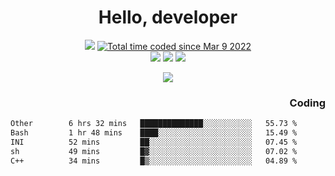 # <div align='center' >Hello, developer</div>

<div align='center'>
  <a ><img src="https://img.shields.io/badge/dynamic/json?url=https%3A%2F%2Fapi.swo.moe%2Fstats%2Fgithub%2FFree-Aaron-Li&query=count&color=181717&label=GitHub&labelColor=282c34&logo=github&suffix=+follows&cacheSeconds=3600"></a>
  <a href="https://wakatime.com/@fe40087f-8eae-48dc-9950-ad0633db1591"><img src="https://wakatime.com/badge/user/fe40087f-8eae-48dc-9950-ad0633db1591.svg" alt="Total time coded since Mar 9 2022" /></a>
</div>
<div align='center'>
  <a><img src="https://img.shields.io/badge/C%2FC%2B%2B%20-%20%2375664D"></a> 
  <a><img src="https://img.shields.io/badge/Kotlin%20-%20%2375664D"></a> 
  <a><img src="https://img.shields.io/badge/Shell-75664D"></a> 
</div>

<p align="center">
  <img src="https://readme-typing-svg.demolab.com/?lines=你好!+开发者;Hello!+ developer&font=Fira%20Code&center=true&width=380&height=50&duration=4000&pause=1000">
</p>


<div align='right'>
  <h3>Coding</h3>
</div>

<!--START_SECTION:waka-->

```txt
Other        6 hrs 32 mins   ██████████████░░░░░░░░░░░   55.73 %
Bash         1 hr 48 mins    ████░░░░░░░░░░░░░░░░░░░░░   15.49 %
INI          52 mins         ██░░░░░░░░░░░░░░░░░░░░░░░   07.45 %
sh           49 mins         █▓░░░░░░░░░░░░░░░░░░░░░░░   07.02 %
C++          34 mins         █▒░░░░░░░░░░░░░░░░░░░░░░░   04.89 %
```

<!--END_SECTION:waka-->




